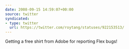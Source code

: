 ```yaml
---
date: 2008-09-15 14:59:07+00:00
source: twitter
syndicated:
- type: twitter
  url: https://twitter.com/roytang/statuses/922153513/
---
```


Getting a free shirt from Adobe for reporting Flex bugs!